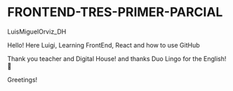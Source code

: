 # FRONTEND-TRES-PRIMER-PARCIAL
LuisMiguelOrviz_DH

Hello!
Here Luigi, 
Learning FrontEnd, React and how to use GitHub

Thank you teacher and Digital House! and thanks Duo Lingo for the English! 🤣

Greetings!
